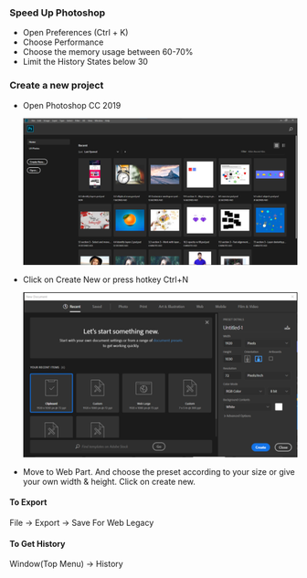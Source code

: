 ### Speed Up Photoshop

- Open Preferences (Ctrl + K)
- Choose Performance
- Choose the memory usage between 60-70% 
- Limit the History States below 30

### Create a new project

- Open Photoshop CC 2019

  ![1](1.png)

- Click on Create New or press hotkey Ctrl+N

  ![2](2.png)

- Move to Web Part. And choose the preset according to your size or give your own width & height. Click on create new.

#### To Export

File -> Export -> Save For Web Legacy

#### To Get History 

Window(Top Menu) -> History